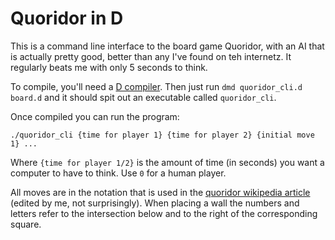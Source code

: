 Quoridor in D
=============

This is a command line interface to the board game Quoridor, with an AI that is actually pretty good, better than any I've found on teh internetz. It regularly beats me with only 5 seconds to think.

To compile, you'll need a [D compiler](http://dlang.org/download.html). Then just run ```dmd quoridor_cli.d board.d``` and it should spit out an executable called ```quoridor_cli```.

Once compiled you can run the program:

```./quoridor_cli {time for player 1} {time for player 2} {initial move 1} ...```

Where ```{time for player 1/2}``` is the amount of time (in seconds) you want a computer to have to think. Use ```0``` for a human player.

All moves are in the notation that is used in the [quoridor wikipedia article](http://en.wikipedia.org/wiki/Quoridor) (edited by me, not surprisingly). When placing a wall the numbers and letters refer to the intersection below and to the right of the corresponding square.
